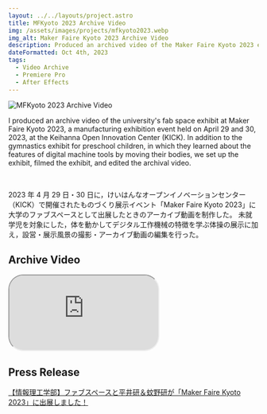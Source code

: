```yaml
---
layout: ../../layouts/project.astro
title: MFKyoto 2023 Archive Video
img: /assets/images/projects/mfkyoto2023.webp
img_alt: Maker Faire Kyoto 2023 Archive Video
description: Produced an archived video of the Maker Faire Kyoto 2023 exhibit.
dateFormatted: Oct 4th, 2023
tags:
  - Video Archive
  - Premiere Pro
  - After Effects
---
```


![MFKyoto 2023 Archive Video](/assets/images/projects/mfkyoto2023.webp)

I produced an archive video of the university's fab space exhibit at Maker Faire Kyoto 2023, a manufacturing exhibition event held on April 29 and 30, 2023, at the Keihanna Open Innovation Center (KICK).
In addition to the gymnastics exhibit for preschool children, in which they learned about the features of digital machine tools by moving their bodies, we set up the exhibit, filmed the exhibit, and edited the archival video.

<br/>

2023 年 4 月 29 日・30 日に，けいはんなオープンイノベーションセンター（KICK）で開催されたものづくり展示イベント「Maker Faire Kyoto 2023」に大学のファブスペースとして出展したときのアーカイブ動画を制作した。
未就学児を対象にした，体を動かしてデジタル工作機械の特徴を学ぶ体操の展示に加え，設営・展示風景の撮影・アーカイブ動画の編集を行った。

## Archive Video

<div>
  <iframe
    src="https://www.youtube.com/embed/154Jtlnmq2U?si=EnhFL7L-3sGmBcvA"
    title="MFKyoto 2023 Archive Video"
    class="w-full"
    style="border-radius: 30px; aspect-ratio: 16 / 9;"
  ></iframe>
</div>

## Press Release

[【情報理工学部】ファブスペースと平井研＆蚊野研が「Maker Faire Kyoto 2023」に出展しました！](https://www.kyoto-su.ac.jp/news/2023_ise/20230523_196_makerfairekyoto2023.html)
